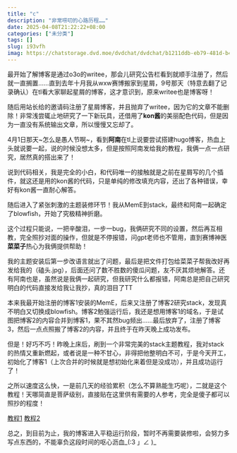 ```yaml
---
title: "c"
description: "非常唠叨的心路历程……"
date: 2025-04-08T21:22:22+08:00
categories: ["未分类"]
tags: []
slug: i93vfh
imag: https://chatstorage.dvd.moe/dvdchat/dvdchat/b1211ddb-eb79-481d-b419-7123be01831f.jpg
---
```


最开始了解博客是通过o3o的writee，那会儿研究公告栏看到就顺手注册了，然后就一直搁置……直到去年十月我从wxw赛博搬家到星屑，9号那天（特意去翻了记录确认）在tl看大家聊起星屑的博客，这才意识到，原来writee也是博客呀！

随后用站长给的邀请码注册了星屑博客，并且抛弃了writee，因为它的文章不能删除！非常浅尝辄止地研究了一下新玩具，还借用了**kon酱**的美丽配色代码，但是因为一直没有系统输出文章，所以慢慢又忘却了。

4月1日那天~怎么是愚人节啊~，看到**阿南**在tl上说要尝试搭建hugo博客，热血上头就说要一起，说的时候没想太多，但是按照阿南发给我的教程，我俩一点一点研究，居然真的搭出来了！

说到代码相关，我是完全的小白，和代码唯一的接触就是之前在星屑写的几个插件，就这还是用的kon酱的代码，只是单纯的修改填充内容，还出了各种错误，幸好有kon酱一直耐心解答。

随后进入了紧张刺激的主题装修环节！我从MemE到stack，最终和阿南一起确定了blowfish，开始了究极精神折磨。

这个过程只能说，一把辛酸泪，一步一bug，我俩研究不同的设置，然后再互相教，完全照抄对面的操作，但就是不停报错，问gpt老师也不管用，直到赛博神医**菜菜子**热心为我俩提供帮助！

我的主题安装后第一步改语言就出了问题，最后是把文件打包给菜菜子帮我改好再发给我的（磕头.jpg），后面还问了数不胜数的傻瓜问题，友不厌其烦地解答。还有阿南也是，虽然说是我俩一起研究，但我研究什么都报错，阿南总是把自己研究明白的代码直接发给我让我抄，真的泪目了TT

本来我最开始注册的博客1安装的MemE，后来又注册了博客2研究stack，发现真不明白又切换成blowfish。博客2勉强运行后，我还是想用博客1的域名，于是试图把博客2的内容合并到博客1，果不其然bug频出……最后放弃了，注册了博客3，然后一点点照搬了博客2的内容，并且终于在昨天晚上成功发布。

但是！好巧不巧！昨晚上床后，刷到一个非常完美的stack主题教程，我对stack的热情又重新燃起，或者说是一种不甘心，非得把他整明白不可，于是今天开工，初始化了博客1（上次合并的时候就是想初始化来着但是没成功），并且成功运行了！

之所以速度这么快，一是前几天的经验累积（怎么不算熟能生巧呢），二就是这个教程！天哪简直是菩萨级别，直接贴在这里供有需要的人参考，完全是傻子都可以照抄的程度！

[教程1](https://www.xalaok.top/post/stack-modify/) [教程2](https://thirdshire.com/hugo-stack-renovation/)

总之，到目前为止，我的博客进入平稳运行阶段，暂时不再需要装修啦，会努力多写点东西的，不能辜负这段时间的呕心沥血_(:3 」∠ )_